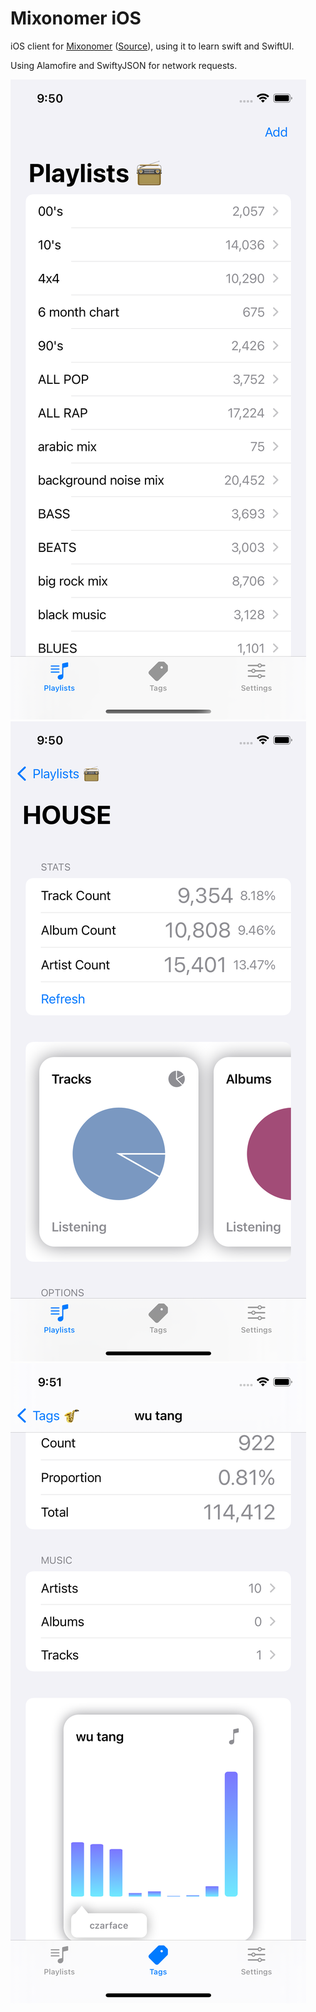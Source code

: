 # Mixonomer iOS

iOS client for [Mixonomer](https://mixonomer.sarsoo.xyz) ([Source](https://github.com/sarsoo/Mixonomer)), using it to learn swift and SwiftUI.

Using Alamofire and SwiftyJSON for network requests.

![Playlists list](docs/PlaylistsList.png)
![Playlist example](docs/PlaylistExample.png)
![Tag Example](docs/TagExample.png)
